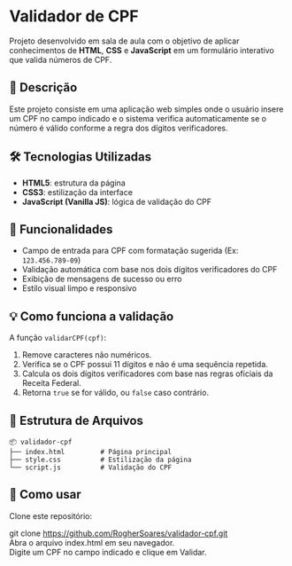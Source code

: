 # Validador de CPF

Projeto desenvolvido em sala de aula com o objetivo de aplicar conhecimentos de **HTML**, **CSS** e **JavaScript** em um formulário interativo que valida números de CPF.

## 📌 Descrição

Este projeto consiste em uma aplicação web simples onde o usuário insere um CPF no campo indicado e o sistema verifica automaticamente se o número é válido conforme a regra dos dígitos verificadores.

## 🛠 Tecnologias Utilizadas

- **HTML5**: estrutura da página
- **CSS3**: estilização da interface
- **JavaScript (Vanilla JS)**: lógica de validação do CPF

## 🚀 Funcionalidades

- Campo de entrada para CPF com formatação sugerida (Ex: `123.456.789-09`)
- Validação automática com base nos dois dígitos verificadores do CPF
- Exibição de mensagens de sucesso ou erro
- Estilo visual limpo e responsivo

## 💡 Como funciona a validação

A função `validarCPF(cpf)`:

1. Remove caracteres não numéricos.
2. Verifica se o CPF possui 11 dígitos e não é uma sequência repetida.
3. Calcula os dois dígitos verificadores com base nas regras oficiais da Receita Federal.
4. Retorna `true` se for válido, ou `false` caso contrário.

## 📁 Estrutura de Arquivos
```
📦 validador-cpf
├── index.html         # Página principal
├── style.css          # Estilização da página
└── script.js          # Validação do CPF
```

## 🧪 Como usar

Clone este repositório:

git clone https://github.com/RogherSoares/validador-cpf.git <br>
Abra o arquivo index.html em seu navegador. <br>
Digite um CPF no campo indicado e clique em Validar.
